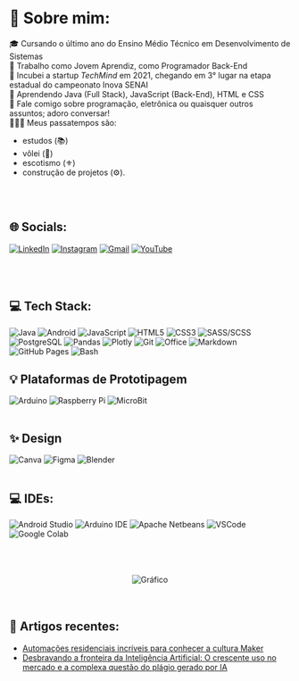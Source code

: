 # 🌌 Sobre mim:
🎓 Cursando o último ano do Ensino Médio Técnico em Desenvolvimento de Sistemas<br>
💼 Trabalho como Jovem Aprendiz, como Programador Back-End<br>
🥉 Incubei a startup _TechMind_ em 2021, chegando em 3° lugar na etapa estadual do campeonato Inova SENAI<br>
🧠 Aprendendo Java (Full Stack), JavaScript (Back-End), HTML e CSS<br>
💬 Fale comigo sobre programação, eletrônica ou quaisquer outros assuntos; adoro conversar!<br>
👨🏻‍💻 Meus passatempos são:
- estudos (📚)
- vôlei (🏐)
- escotismo (⚜)
- construção de projetos (⚙).
<br>
<br>

## 🌐 Socials:
[![LinkedIn](https://img.shields.io/badge/LinkedIn-0077B5?style=for-the-badge&logo=linkedin&logoColor=white)](https://www.linkedin.com/in/pedroo-nietoo/)
[![Instagram](https://img.shields.io/badge/Instagram-E4405F?style=for-the-badge&logo=instagram&logoColor=white)](https://www.instagram.com/pedroo_nietoo/)
[![Gmail](https://img.shields.io/badge/Gmail-D14836?style=for-the-badge&logo=gmail&logoColor=white)](mailto:pedronieto.2005@gmail.com)
[![YouTube](https://img.shields.io/badge/YouTube-FF0000?style=for-the-badge&logo=youtube&logoColor=white)](https://www.youtube.com/@Pedroo-Nietoo)
<br>
<br>
<br>
<br>

## 💻 Tech Stack:
![Java](https://img.shields.io/badge/Java-ED8B00?style=for-the-badge&logo=openjdk&logoColor=white)
![Android](https://img.shields.io/badge/android-%2320232a.svg?style=for-the-badge&logo=android&logoColor=%a4c639)
![JavaScript](https://img.shields.io/badge/javascript-%23323330.svg?style=for-the-badge&logo=javascript&logoColor=%23F7DF1E)
![HTML5](https://img.shields.io/badge/html5-%23E34F26.svg?style=for-the-badge&logo=html5&logoColor=white)
![CSS3](https://img.shields.io/badge/css3-%231572B6.svg?style=for-the-badge&logo=css3&logoColor=white)
![SASS/SCSS](https://img.shields.io/badge/SASS/SCSS-hotpink.svg?style=for-the-badge&logo=SASS&logoColor=white)
![PostgreSQL](https://img.shields.io/badge/PostgreSQL-316192?style=for-the-badge&logo=postgresql&logoColor=white)
![Pandas](https://img.shields.io/badge/pandas-%23150458.svg?style=for-the-badge&logo=pandas&logoColor=white)
![Plotly](https://img.shields.io/badge/Plotly-%233F4F75.svg?style=for-the-badge&logo=plotly&logoColor=white)
![Git](https://img.shields.io/badge/GIT-E44C30?style=for-the-badge&logo=git&logoColor=white)
![Office](https://img.shields.io/badge/Microsoft_Office-D83B01?style=for-the-badge&logo=microsoft-office&logoColor=white)
![Markdown](https://img.shields.io/badge/markdown-%23000000.svg?style=for-the-badge&logo=markdown&logoColor=white)
![GitHub Pages](https://img.shields.io/badge/GitHub%20Pages-222222?style=for-the-badge&logo=GitHub%20Pages&logoColor=white)
![Bash](https://img.shields.io/badge/Bash-222222?style=for-the-badge&logo=GNU%20Bash&logoColor=white)

## 💡 Plataformas de Prototipagem
![Arduino](https://img.shields.io/badge/-Arduino-00979D?style=for-the-badge&logo=Arduino&logoColor=white)
![Raspberry Pi](https://img.shields.io/badge/-Raspberry%20Pi-C51A4A?style=for-the-badge&logo=Raspberry-Pi)
![MicroBit](https://img.shields.io/badge/micro:bit-07DA63?style=for-the-badge&logo=micro:bit&logoColor=white)
<br>
<br>

## ✨ Design
![Canva](https://img.shields.io/badge/Canva-%2300C4CC.svg?style=for-the-badge&logo=Canva&logoColor=white)
![Figma](https://img.shields.io/badge/figma-%23F24E1E.svg?style=for-the-badge&logo=figma&logoColor=white)
![Blender](https://img.shields.io/badge/blender-%23F5792A.svg?style=for-the-badge&logo=blender&logoColor=white)
<br>
<br>

## 💻 IDEs:
![Android Studio](https://img.shields.io/badge/Android_Studio-3DDC84?style=for-the-badge&logo=android-studio&logoColor=white)
![Arduino IDE](https://img.shields.io/badge/Arduino_IDE-00979D?style=for-the-badge&logo=arduino&logoColor=white)
![Apache Netbeans](https://img.shields.io/badge/apache%20netbeans-1B6AC6?style=for-the-badge&logo=apache%20netbeans%20IDE&logoColor=white)
![VSCode](https://img.shields.io/badge/VSCode-0078D4?style=for-the-badge&logo=visual%20studio%20code&logoColor=white)
![Google Colab](https://img.shields.io/badge/Colab-F9AB00?style=for-the-badge&logo=googlecolab&color=525252)
<br>
<br>

<br>
<br>
<div align="center">
  <img alt="Gráfico" src="https://github-profile-summary-cards.vercel.app/api/cards/profile-details?username=Pedroo-Nietoo&theme=nord_dark"/>
</div>
<br>
<br>

## 📰 Artigos recentes:
- [Automações residenciais incríveis para conhecer a cultura Maker](https://www.linkedin.com/pulse/automa%25C3%25A7%25C3%25B5es-residenciais-incr%25C3%25ADveis-para-conhecer-maker-pedro/?trackingId=BY5wCl%2FMQaeSuQrTzpJffw%3D%3D)
- [Desbravando a fronteira da Inteligência Artificial: O crescente uso no mercado e a complexa questão do plágio gerado por IA](https://www.linkedin.com/pulse/desbravando-fronteira-da-intelig%25C3%25AAncia-artificial-o-e-pedro/?trackingId=58x1wbTbQ1WA5mDSvy4vXA%3D%3D)
